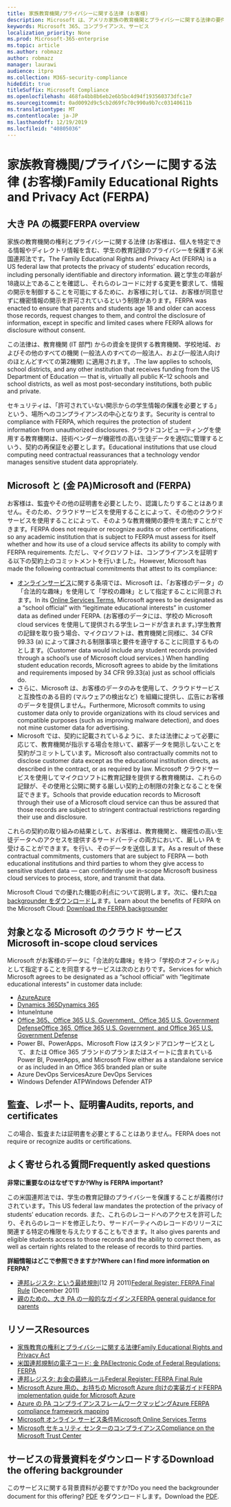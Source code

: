 ```yaml
---
title: 家族教育機関/プライバシーに関する法律 (お客様)
description: Microsoft は、アメリカ家族の教育機関とプライバシーに関する法律の要件に合致しています。
keywords: Microsoft 365、コンプライアンス、サービス
localization_priority: None
ms.prod: Microsoft-365-enterprise
ms.topic: article
ms.author: robmazz
author: robmazz
manager: laurawi
audience: itpro
ms.collection: M365-security-compliance
hideEdit: true
titleSuffix: Microsoft Compliance
ms.openlocfilehash: 468fa4bb8b6eb2e6b5bc4d94f193560373dfc1e7
ms.sourcegitcommit: 0ad0092d9c5cb2d69fc70c990a9b7cc03140611b
ms.translationtype: MT
ms.contentlocale: ja-JP
ms.lasthandoff: 12/19/2019
ms.locfileid: "40805036"
---
```

# <a name="family-educational-rights-and-privacy-act-ferpa"></a><span data-ttu-id="1b7e3-104">家族教育機関/プライバシーに関する法律 (お客様)</span><span class="sxs-lookup"><span data-stu-id="1b7e3-104">Family Educational Rights and Privacy Act (FERPA)</span></span>

## <a name="ferpa-overview"></a><span data-ttu-id="1b7e3-105">大き PA の概要</span><span class="sxs-lookup"><span data-stu-id="1b7e3-105">FERPA overview</span></span>

<span data-ttu-id="1b7e3-106">家族の教育機関の権利とプライバシーに関する法律 (お客様は、個人を特定できる情報やディレクトリ情報を含む、学生の教育記録のプライバシーを保護する米国連邦法です。</span><span class="sxs-lookup"><span data-stu-id="1b7e3-106">The Family Educational Rights and Privacy Act (FERPA) is a US federal law that protects the privacy of students’ education records, including personally identifiable and directory information.</span></span> <span data-ttu-id="1b7e3-107">親と学生の年齢が18歳以上であることを確認し、それらのレコードに対する変更を要求して、情報の開示を制御することを可能にするために、お客様に対しては、お客様が同意せずに機密情報の開示を許可されているという制限があります。</span><span class="sxs-lookup"><span data-stu-id="1b7e3-107">FERPA was enacted to ensure that parents and students age 18 and older can access those records, request changes to them, and control the disclosure of information, except in specific and limited cases where FERPA allows for disclosure without consent.</span></span>

<span data-ttu-id="1b7e3-108">この法律は、教育機関 (IT 部門) からの資金を提供する教育機関、学校地域、およびその他のすべての機関 (一般法人のすべての一般法人、および一般法人向けのほとんどすべての第2機関) に適用されます。.</span><span class="sxs-lookup"><span data-stu-id="1b7e3-108">The law applies to schools, school districts, and any other institution that receives funding from the US Department of Education — that is, virtually all public K–12 schools and school districts, as well as most post-secondary institutions, both public and private.</span></span>

<span data-ttu-id="1b7e3-109">セキュリティは、「許可されていない開示からの学生情報の保護を必要とする」という、場所へのコンプライアンスの中心となります。</span><span class="sxs-lookup"><span data-stu-id="1b7e3-109">Security is central to compliance with FERPA, which requires the protection of student information from unauthorized disclosures.</span></span> <span data-ttu-id="1b7e3-110">クラウドコンピューティングを使用する教育機関は、技術ベンダーが機密性の高い生徒データを適切に管理するという、契約の再保証を必要とします。</span><span class="sxs-lookup"><span data-stu-id="1b7e3-110">Educational institutions that use cloud computing need contractual reassurances that a technology vendor manages sensitive student data appropriately.</span></span>

## <a name="microsoft-and-ferpa"></a><span data-ttu-id="1b7e3-111">Microsoft と (金 PA)</span><span class="sxs-lookup"><span data-stu-id="1b7e3-111">Microsoft and (FERPA)</span></span>

<span data-ttu-id="1b7e3-112">お客様は、監査やその他の証明書を必要としたり、認識したりすることはありません。そのため、クラウドサービスを使用することによって、その他のクラウドサービスを使用することによって、そのような教育機関の要件を満たすことができます。</span><span class="sxs-lookup"><span data-stu-id="1b7e3-112">FERPA does not require or recognize audits or other certifications, so any academic institution that is subject to FERPA must assess for itself whether and how its use of a cloud service affects its ability to comply with FERPA requirements.</span></span> <span data-ttu-id="1b7e3-113">ただし、マイクロソフトは、コンプライアンスを証明する以下の契約上のコミットメントを行いました。</span><span class="sxs-lookup"><span data-stu-id="1b7e3-113">However, Microsoft has made the following contractual commitments that attest to its compliance:</span></span>

- <span data-ttu-id="1b7e3-114">[オンラインサービス](https://aka.ms/Online-Services-Terms)に関する条項では、Microsoft は、「お客様のデータ」の「合法的な趣味」を使用して「学校の趣味」として指定することに同意されます。</span><span class="sxs-lookup"><span data-stu-id="1b7e3-114">In its [Online Services Terms](https://aka.ms/Online-Services-Terms), Microsoft agrees to be designated as a “school official” with “legitimate educational interests” in customer data as defined under FERPA.</span></span> <span data-ttu-id="1b7e3-115">(お客様のデータには、学校の Microsoft cloud services を使用して提供される学生レコードが含まれます。)学生教育の記録を取り扱う場合、マイクロソフトは、教育機関と同様に、34 CFR 99.33 (a) によって課される制限事項と要件を遵守することに同意するものとします。</span><span class="sxs-lookup"><span data-stu-id="1b7e3-115">(Customer data would include any student records provided through a school’s use of Microsoft cloud services.) When handling student education records, Microsoft agrees to abide by the limitations and requirements imposed by 34 CFR 99.33(a) just as school officials do.</span></span>
- <span data-ttu-id="1b7e3-116">さらに、Microsoft は、お客様のデータのみを使用して、クラウドサービスと互換性のある目的 (マルウェアの検出など) を組織に提供し、広告にお客様のデータを提供しません。</span><span class="sxs-lookup"><span data-stu-id="1b7e3-116">Furthermore, Microsoft commits to using customer data only to provide organizations with its cloud services and compatible purposes (such as improving malware detection), and does not mine customer data for advertising.</span></span>
- <span data-ttu-id="1b7e3-117">Microsoft では、契約に記載されているように、または法律によって必要に応じて、教育機関が指示する場合を除いて、顧客データを開示しないことを契約がコミットしています。</span><span class="sxs-lookup"><span data-stu-id="1b7e3-117">Microsoft also contractually commits not to disclose customer data except as the educational institution directs, as described in the contract, or as required by law.</span></span> <span data-ttu-id="1b7e3-118">Microsoft クラウドサービスを使用してマイクロソフトに教育記録を提供する教育機関は、これらの記録が、その使用と公開に関する厳しい契約上の制限の対象となることを保証できます。</span><span class="sxs-lookup"><span data-stu-id="1b7e3-118">Schools that provide education records to Microsoft through their use of a Microsoft cloud service can thus be assured that those records are subject to stringent contractual restrictions regarding their use and disclosure.</span></span>

<span data-ttu-id="1b7e3-119">これらの契約の取り組みの結果として、お客様は、教育機関と、機密性の高い生徒データへのアクセスを提供するサードパーティの両方において、厳しい PA を受けることができます。を行い、そのデータを送信します。</span><span class="sxs-lookup"><span data-stu-id="1b7e3-119">As a result of these contractual commitments, customers that are subject to FERPA — both educational institutions and third parties to whom they give access to sensitive student data — can confidently use in-scope Microsoft business cloud services to process, store, and transmit that data.</span></span>

<span data-ttu-id="1b7e3-120">Microsoft Cloud での優れた機能の利点について説明します。次に、優れた[pa backgrounder をダウンロードし](https://aka.ms/ferpa-compliance)ます。</span><span class="sxs-lookup"><span data-stu-id="1b7e3-120">Learn about the benefits of FERPA on the Microsoft Cloud: [Download the FERPA backgrounder](https://aka.ms/ferpa-compliance)</span></span>

## <a name="microsoft-in-scope-cloud-services"></a><span data-ttu-id="1b7e3-121">対象となる Microsoft のクラウド サービス</span><span class="sxs-lookup"><span data-stu-id="1b7e3-121">Microsoft in-scope cloud services</span></span>

<span data-ttu-id="1b7e3-122">Microsoft がお客様のデータに「合法的な趣味」を持つ「学校のオフィシャル」として指定することを同意するサービスは次のとおりです。</span><span class="sxs-lookup"><span data-stu-id="1b7e3-122">Services for which Microsoft agrees to be designated as a “school official” with “legitimate educational interests” in customer data include:</span></span>

- [<span data-ttu-id="1b7e3-123">Azure</span><span class="sxs-lookup"><span data-stu-id="1b7e3-123">Azure</span></span>](https://aka.ms/AzureCompliance)
- [<span data-ttu-id="1b7e3-124">Dynamics 365</span><span class="sxs-lookup"><span data-stu-id="1b7e3-124">Dynamics 365</span></span>](https://aka.ms/d365-compliance-list)
- <span data-ttu-id="1b7e3-125">Intune</span><span class="sxs-lookup"><span data-stu-id="1b7e3-125">Intune</span></span>
- [<span data-ttu-id="1b7e3-126">Office 365、Office 365 U.S. Government、Office 365 U.S. Government Defense</span><span class="sxs-lookup"><span data-stu-id="1b7e3-126">Office 365, Office 365 U.S. Government, and Office 365 U.S. Government Defense</span></span>](https://go.microsoft.com/fwlink/p/?LinkID=2077751)
- <span data-ttu-id="1b7e3-127">Power BI、PowerApps、Microsoft Flow はスタンドアロンサービスとして、または Office 365 ブランドのプランまたはスイートに含まれている</span><span class="sxs-lookup"><span data-stu-id="1b7e3-127">Power BI, PowerApps, and Microsoft Flow either as a standalone service or as included in an Office 365 branded plan or suite</span></span>
- <span data-ttu-id="1b7e3-128">Azure DevOps Services</span><span class="sxs-lookup"><span data-stu-id="1b7e3-128">Azure DevOps Services</span></span>
- <span data-ttu-id="1b7e3-129">Windows Defender ATP</span><span class="sxs-lookup"><span data-stu-id="1b7e3-129">Windows Defender ATP</span></span>

## <a name="audits-reports-and-certificates"></a><span data-ttu-id="1b7e3-130">監査、レポート、証明書</span><span class="sxs-lookup"><span data-stu-id="1b7e3-130">Audits, reports, and certificates</span></span>

<span data-ttu-id="1b7e3-131">この場合、監査または証明書を必要とすることはありません。</span><span class="sxs-lookup"><span data-stu-id="1b7e3-131">FERPA does not require or recognize audits or certifications.</span></span>

## <a name="frequently-asked-questions"></a><span data-ttu-id="1b7e3-132">よく寄せられる質問</span><span class="sxs-lookup"><span data-stu-id="1b7e3-132">Frequently asked questions</span></span>

<span data-ttu-id="1b7e3-133">**非常に重要なのはなぜですか?**</span><span class="sxs-lookup"><span data-stu-id="1b7e3-133">**Why is FERPA important?**</span></span>

<span data-ttu-id="1b7e3-134">この米国連邦法では、学生の教育記録のプライバシーを保護することが義務付けされています。</span><span class="sxs-lookup"><span data-stu-id="1b7e3-134">This US federal law mandates the protection of the privacy of students’ education records.</span></span> <span data-ttu-id="1b7e3-135">また、これらのレコードへのアクセスを許可したり、それらのレコードを修正したり、サードパーティへのレコードのリリースに関連する特定の権限を与えたりすることもできます。</span><span class="sxs-lookup"><span data-stu-id="1b7e3-135">It also gives parents and eligible students access to those records and the ability to correct them, as well as certain rights related to the release of records to third parties.</span></span>

<span data-ttu-id="1b7e3-136">**詳細情報はどこで参照できますか?**</span><span class="sxs-lookup"><span data-stu-id="1b7e3-136">**Where can I find more information on FERPA?**</span></span>

- <span data-ttu-id="1b7e3-137">[連邦レジスタ: という最終規則](https://aka.ms/ferpa-reg)(12 月 2011)</span><span class="sxs-lookup"><span data-stu-id="1b7e3-137">[Federal Register: FERPA Final Rule](https://aka.ms/ferpa-reg) (December 2011)</span></span>
- [<span data-ttu-id="1b7e3-138">親のための、大き PA の一般的なガイダンス</span><span class="sxs-lookup"><span data-stu-id="1b7e3-138">FERPA general guidance for parents</span></span>](https://www2.ed.gov/policy/gen/guid/fpco/ferpa/parents.html)

## <a name="resources"></a><span data-ttu-id="1b7e3-139">リソース</span><span class="sxs-lookup"><span data-stu-id="1b7e3-139">Resources</span></span>

- [<span data-ttu-id="1b7e3-140">家族教育の権利とプライバシーに関する法律</span><span class="sxs-lookup"><span data-stu-id="1b7e3-140">Family Educational Rights and Privacy Act</span></span>](https://www.ed.gov/policy/gen/guid/fpco/ferpa/index.html)
- [<span data-ttu-id="1b7e3-141">米国連邦規制の電子コード: 金 PA</span><span class="sxs-lookup"><span data-stu-id="1b7e3-141">Electronic Code of Federal Regulations: FERPA</span></span>](https://aka.ms/FERPA-GPO)
- [<span data-ttu-id="1b7e3-142">連邦レジスタ: お金の最終ルール</span><span class="sxs-lookup"><span data-stu-id="1b7e3-142">Federal Register: FERPA Final Rule</span></span>](https://aka.ms/ferpa-reg)
- [<span data-ttu-id="1b7e3-143">Microsoft Azure 用の、お持ちの Microsoft Azure 向けの実装ガイド</span><span class="sxs-lookup"><span data-stu-id="1b7e3-143">FERPA implementation guide for Microsoft Azure</span></span>](https://aka.ms/azureferpa)
- [<span data-ttu-id="1b7e3-144">Azure の PA コンプライアンスフレームワークマッピング</span><span class="sxs-lookup"><span data-stu-id="1b7e3-144">Azure FERPA compliance framework mapping</span></span>](https://aka.ms/AzureFERPAMapping)
- [<span data-ttu-id="1b7e3-145">Microsoft オンライン サービス条件</span><span class="sxs-lookup"><span data-stu-id="1b7e3-145">Microsoft Online Services Terms</span></span>](https://aka.ms/Online-Services-Terms)
- [<span data-ttu-id="1b7e3-146">Microsoft セキュリティ センターのコンプライアンス</span><span class="sxs-lookup"><span data-stu-id="1b7e3-146">Compliance on the Microsoft Trust Center</span></span>](https://www.microsoft.com/trust-center/compliance/compliance-overview)

## <a name="download-the-offering-backgrounder"></a><span data-ttu-id="1b7e3-147">サービスの背景資料をダウンロードする</span><span class="sxs-lookup"><span data-stu-id="1b7e3-147">Download the offering backgrounder</span></span>

<span data-ttu-id="1b7e3-148">このサービスに関する背景資料が必要ですか?</span><span class="sxs-lookup"><span data-stu-id="1b7e3-148">Do you need the backgrounder document for this offering?</span></span> <span data-ttu-id="1b7e3-149">[PDF](https://download.microsoft.com/download/2/8/3/2839FB21-353E-472E-BE57-883EC9C6185F/FERPA_Compliance_Backgrounder.pdf) をダウンロードします。</span><span class="sxs-lookup"><span data-stu-id="1b7e3-149">Download the [PDF](https://download.microsoft.com/download/2/8/3/2839FB21-353E-472E-BE57-883EC9C6185F/FERPA_Compliance_Backgrounder.pdf).</span></span>
